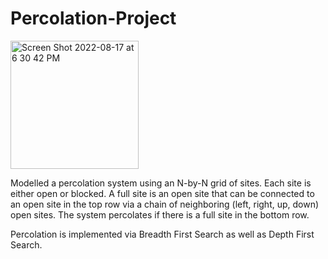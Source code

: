 # Percolation-Project

<img width="205" alt="Screen Shot 2022-08-17 at 6 30 42 PM" src="https://user-images.githubusercontent.com/91027112/185255299-3f82123b-254c-454d-a1d5-28de6e43ae8e.png">

Modelled a percolation system using an N-by-N grid of sites. Each site is
either open or blocked. A full site is an open site that can be connected to an open site in the top row via a chain of neighboring (left, right, up, down) open sites. The system percolates if there is a full site in the bottom row.

Percolation is implemented via Breadth First Search as well as Depth First Search.
